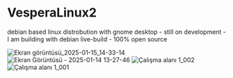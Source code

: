 # VesperaLinux2
debian based linux distrobution with gnome desktop - still on development - I am building with debian live-build - 100% open source

![Ekran görüntüsü_2025-01-15_14-33-14](https://github.com/user-attachments/assets/7d7ebd83-a94f-4a1d-94a1-d7fe2a9a54f2)
![Ekran Görüntüsü - 2025-01-14 13-27-46](https://github.com/user-attachments/assets/86a56286-5223-4696-83c7-39366027e1ad)
![Çalışma alanı 1_002](https://github.com/user-attachments/assets/3e0a91fe-4521-4699-9558-0bc5d5b93f5d)
![Çalışma alanı 1_001](https://github.com/user-attachments/assets/8ab995b0-2a8f-4e51-b3a4-154dea1d093e)

